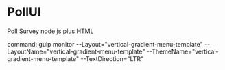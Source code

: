 # PollUI
Poll Survey node js plus HTML

command:
gulp monitor --Layout="vertical-gradient-menu-template" --LayoutName="vertical-gradient-menu-template" --ThemeName="vertical-gradient-menu-template" --TextDirection="LTR"

